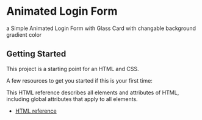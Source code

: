 # Animated Login Form

a Simple Animated Login Form with Glass Card
with changable background gradient color

## Getting Started

This project is a starting point for an HTML and CSS.

A few resources to get you started if this is your first time:

This HTML reference describes all elements and attributes of HTML, including global attributes that apply to all elements.

- [HTML reference](https://developer.mozilla.org/en-US/docs/Web/HTML/Reference)

 


